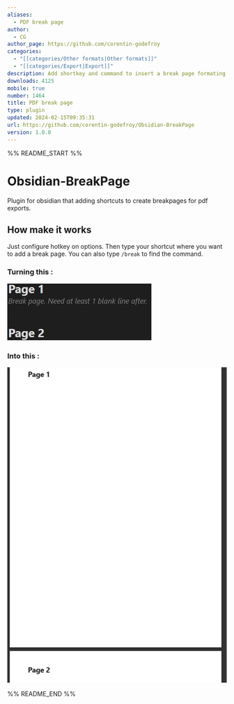 ```yaml
---
aliases:
  - PDF break page
author:
  - CG
author_page: https://github.com/corentin-godefroy
categories:
  - "[[categories/Other formats|Other formats]]"
  - "[[categories/Export|Export]]"
description: Add shortkey and command to insert a break page formating for pdf exports.
downloads: 4125
mobile: true
number: 1464
title: PDF break page
type: plugin
updated: 2024-02-15T09:35:31
url: https://github.com/corentin-godefroy/Obsidian-BreakPage
version: 1.0.0
---
```


%% README_START %%

# Obsidian-BreakPage

Plugin for obsidian that adding shortcuts to create breakpages for pdf exports.

## How make it works
Just configure hotkey on options. Then type your shortcut where you want to add a break page.
You can also type `/break` to find the command.

### Turning this :

![Original .md file](https://github.com/corentin-godefroy/Obsidian-BreakPage/blob/master/Pasted%20image%2020240215042258.png)

### Into this :

![PDF file](https://github.com/corentin-godefroy/Obsidian-BreakPage/blob/master/Pasted%20image%2020240215041140.png)


%% README_END %%